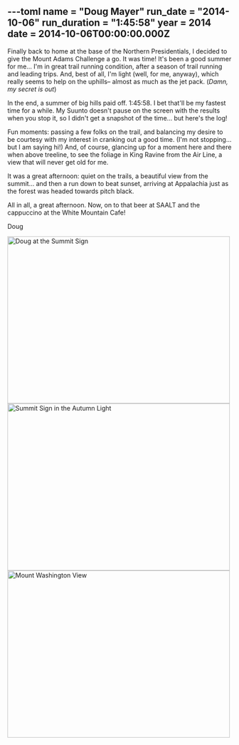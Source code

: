 ---toml
name = "Doug Mayer"
run_date = "2014-10-06"
run_duration = "1:45:58"
year = 2014
date = 2014-10-06T00:00:00.000Z
---

<p>Finally back to home at the base of the Northern Presidentials, I decided to give the Mount Adams Challenge a go. It was time! It's been a good summer for me… I'm in great trail running condition, after a season of trail running and leading trips. And, best of all, I'm light (well, for me, anyway), which really seems to help on the uphills– almost as much as the jet pack. (<em>Damn, my secret is out</em>)</p>
<p>In the end, a summer of big hills paid off. 1:45:58. I bet that'll be my fastest time for a while. My Suunto doesn't pause on the screen with the results when you stop it, so I didn't get a snapshot of the time… but here's the log!</p>
<p>Fun moments: passing a few folks on the trail, and balancing my desire to be courtesy with my interest in cranking out a good time. (I'm not stopping… but I am saying hi!) And, of course, glancing up for a moment here and there when above treeline, to see the foliage in King Ravine from the Air Line, a view that will never get old for me.</p>
<p>It was a great afternoon: quiet on the trails, a beautiful view from the summit… and then a run down to beat sunset, arriving at Appalachia just as the forest was headed towards pitch black.</p>
<p>All in all, a great afternoon. Now, on to that beer at SAALT and the cappuccino at the White Mountain Cafe!</p>
<p>Doug</p>
<img src="/images/uploads/classic-fall-doug.jpg" alt="Doug at the Summit Sign" width="500" height="375" class="img-fluid">
<img src="/images/uploads/classic-fall-summit-sign.jpg" alt="Summit Sign in the Autumn Light" width="500" height="375" class="img-fluid">
<img src="/images/uploads/classic-fall-view.jpg" alt="Mount Washington View" width="500" height="375" class="img-fluid">


